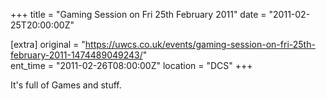 +++
title = "Gaming Session on Fri 25th February 2011"
date = "2011-02-25T20:00:00Z"

[extra]
original = "https://uwcs.co.uk/events/gaming-session-on-fri-25th-february-2011-1474489049243/"    
ent_time = "2011-02-26T08:00:00Z"
location = "DCS"
+++

It's full of Games and stuff.

